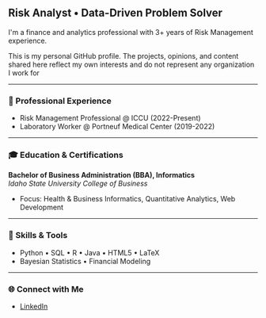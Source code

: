 ## Risk Analyst • Data-Driven Problem Solver

I'm a finance and analytics professional with 3+ years of Risk Management experience.

This is my personal GitHub profile. The projects, opinions, and content shared here reflect my own interests and do not represent any organization I work for

---

### 💼 Professional Experience

- Risk Management Professional @ ICCU (2022-Present)
- Laboratory Worker @ Portneuf Medical Center (2019-2022)

---

### 🎓 Education & Certifications

**Bachelor of Business Administration (BBA), Informatics**  
*Idaho State University College of Business*  
- Focus: Health & Business Informatics, Quantitative Analytics, Web Development

---

### 🧰 Skills & Tools

- Python • SQL • R • Java • HTML5 • LaTeX
- Bayesian Statistics • Financial Modeling

---

### 🌐 Connect with Me

- [LinkedIn](https://www.linkedin.com/in/noah-owens-66065b249/) 
